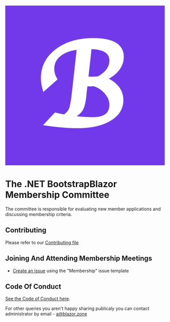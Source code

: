 <p align="center">
  <img src="./img/bb.png" />
</p>

# The .NET BootstrapBlazor Membership Committee

The committee is responsible for evaluating new member applications and discussing membership criteria.

## Contributing

Please refer to our [Contributing file](./.github/CONTRIBUTING.md)

## Joining And Attending Membership Meetings

- [Create an issue](https://github.com/BootstrapBlazor/membership/issues/new/choose) using the "Membership" issue template

## Code Of Conduct

[See the Code of Conduct here](CODE_OF_CONDUCT.md). 

For other queries you aren't happy sharing publicaly you can contact administrator by email - [a@blazor.zone](mailto:a@blazor.zone)
